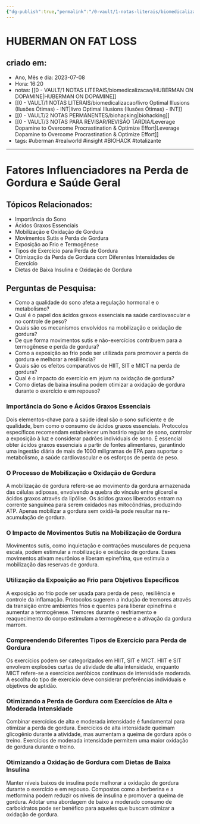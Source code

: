 ```yaml
---
{"dg-publish":true,"permalink":"/0-vault/1-notas-literais/biomedicalizacao/huberman-on-fat-loss/","tags":["uberman","realworld","insight","BIOHACK","totalizante"],"dgHomeLink":true,"dgShowLocalGraph":true,"dgShowFileTree":true,"dgEnableSearch":true}
---
```


# HUBERMAN ON FAT LOSS

## criado em: 
-  Ano, Mês e dia: 2023-07-08
- Hora: 16:20
- notas: [[0 - VAULT/1 NOTAS LITERAIS/biomedicalizacao/HUBERMAN ON DOPAMINE\|HUBERMAN ON DOPAMINE]]
- [[0 - VAULT/1 NOTAS LITERAIS/biomedicalizacao/livro Optimal Illusions (Ilusões Ótimas) - INT\|livro Optimal Illusions (Ilusões Ótimas) - INT]]
- [[0 - VAULT/2 NOTAS PERMANENTES/biohacking\|biohacking]]
- [[0 - VAULT/3 NOTAS PARA REVISAR/REVISÃO TARDIA/Leverage Dopamine to Overcome Procrastination & Optimize Effort\|Leverage Dopamine to Overcome Procrastination & Optimize Effort]]
- tags: #uberman #realworld #insight #BIOHACK #totalizante
---
# Fatores Influenciadores na Perda de Gordura e Saúde Geral

## Tópicos Relacionados:

- Importância do Sono
- Ácidos Graxos Essenciais
- Mobilização e Oxidação de Gordura
- Movimentos Sutis e Perda de Gordura
- Exposição ao Frio e Termogênese
- Tipos de Exercício para Perda de Gordura
- Otimização da Perda de Gordura com Diferentes Intensidades de Exercício
- Dietas de Baixa Insulina e Oxidação de Gordura

## Perguntas de Pesquisa:

- Como a qualidade do sono afeta a regulação hormonal e o metabolismo?
- Qual é o papel dos ácidos graxos essenciais na saúde cardiovascular e no controle de peso?
- Quais são os mecanismos envolvidos na mobilização e oxidação de gordura?
- De que forma movimentos sutis e não-exercícios contribuem para a termogênese e perda de gordura?
- Como a exposição ao frio pode ser utilizada para promover a perda de gordura e melhorar a resiliência?
- Quais são os efeitos comparativos de HIIT, SIT e MICT na perda de gordura?
- Qual é o impacto do exercício em jejum na oxidação de gordura?
- Como dietas de baixa insulina podem otimizar a oxidação de gordura durante o exercício e em repouso?

### Importância do Sono e Ácidos Graxos Essenciais

Dois elementos-chave para a saúde ideal são o sono suficiente e de qualidade, bem como o consumo de ácidos graxos essenciais. Protocolos específicos recomendam estabelecer um horário regular de sono, controlar a exposição à luz e considerar padrões individuais de sono. É essencial obter ácidos graxos essenciais a partir de fontes alimentares, garantindo uma ingestão diária de mais de 1000 miligramas de EPA para suportar o metabolismo, a saúde cardiovascular e os esforços de perda de peso.

### O Processo de Mobilização e Oxidação de Gordura

A mobilização de gordura refere-se ao movimento da gordura armazenada das células adiposas, envolvendo a quebra do vínculo entre glicerol e ácidos graxos através da lipólise. Os ácidos graxos liberados entram na corrente sanguínea para serem oxidados nas mitocôndrias, produzindo ATP. Apenas mobilizar a gordura sem oxidá-la pode resultar na re-acumulação de gordura.

### O Impacto de Movimentos Sutis na Mobilização de Gordura

Movimentos sutis, como inquietação e contrações musculares de pequena escala, podem estimular a mobilização e oxidação de gordura. Esses movimentos ativam neurônios e liberam epinefrina, que estimula a mobilização das reservas de gordura.

### Utilização da Exposição ao Frio para Objetivos Específicos

A exposição ao frio pode ser usada para perda de peso, resiliência e controle da inflamação. Protocolos sugerem a indução de tremores através da transição entre ambientes frios e quentes para liberar epinefrina e aumentar a termogênese. Tremores durante o resfriamento e reaquecimento do corpo estimulam a termogênese e a ativação da gordura marrom.

### Compreendendo Diferentes Tipos de Exercício para Perda de Gordura

Os exercícios podem ser categorizados em HIIT, SIT e MICT. HIIT e SIT envolvem explosões curtas de atividade de alta intensidade, enquanto MICT refere-se a exercícios aeróbicos contínuos de intensidade moderada. A escolha do tipo de exercício deve considerar preferências individuais e objetivos de aptidão.

### Otimizando a Perda de Gordura com Exercícios de Alta e Moderada Intensidade

Combinar exercícios de alta e moderada intensidade é fundamental para otimizar a perda de gordura. Exercícios de alta intensidade queimam glicogênio durante a atividade, mas aumentam a queima de gordura após o treino. Exercícios de moderada intensidade permitem uma maior oxidação de gordura durante o treino.

### Otimizando a Oxidação de Gordura com Dietas de Baixa Insulina

Manter níveis baixos de insulina pode melhorar a oxidação de gordura durante o exercício e em repouso. Compostos como a berberina e a metformina podem reduzir os níveis de insulina e promover a queima de gordura. Adotar uma abordagem de baixo a moderado consumo de carboidratos pode ser benéfico para aqueles que buscam otimizar a oxidação de gordura.